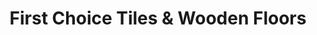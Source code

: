 ---
title: "First Choice Tiles & Wooden Floors"
url: /dungarvan/first-choice-tiles-und-wooden-floors/
shop: Fliesen
---